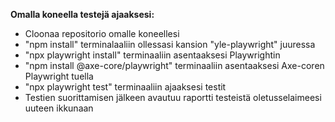 **Omalla koneella testejä ajaaksesi:**
 - Cloonaa repositorio omalle koneellesi
 - "npm install" terminalaaliin ollessasi kansion "yle-playwright" juuressa
 - "npx playwright install" terminaaliin asentaaksesi Playwrightin
 - "npm install @axe-core/playwright" terminaaliin asentaaksesi Axe-coren Playwright tuella
 - "npx playwright test" terminaaliin ajaaksesi testit
 - Testien suorittamisen jälkeen avautuu raportti testeistä oletusselaimeesi uuteen ikkunaan
